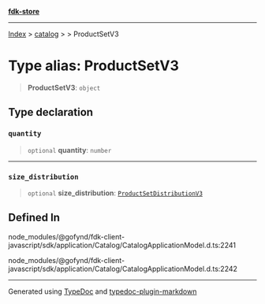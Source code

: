 [**fdk-store**](../../../README.md)
***

[Index](../../../API.md) > [catalog](../../README.md) > [<internal>](../README.md) > ProductSetV3

# Type alias: ProductSetV3

> **ProductSetV3**: `object`

## Type declaration

### `quantity`

> `optional` **quantity**: `number`

***

### `size_distribution`

> `optional` **size\_distribution**: [`ProductSetDistributionV3`](type-alias.ProductSetDistributionV3.md)

## Defined In

node\_modules/@gofynd/fdk-client-javascript/sdk/application/Catalog/CatalogApplicationModel.d.ts:2241

node\_modules/@gofynd/fdk-client-javascript/sdk/application/Catalog/CatalogApplicationModel.d.ts:2242

***
Generated using [TypeDoc](https://typedoc.org/) and [typedoc-plugin-markdown](https://www.npmjs.com/package/typedoc-plugin-markdown)
